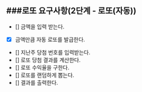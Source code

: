 ###로또 요구사항(2단계 - 로또(자동))
------

* [] 금액을 입력 받는다.
* [x] 금액만큼 자동 로또를 발급한다.
* [] 지난주 당첨 번호를 입력받는다. 
* [] 로또 당첨 결과를 계산한다.
* [] 로또 수익율을 구한다.
* [] 로또를 랜덤하게 뽑는다.
* [] 결과를 출력한다.
